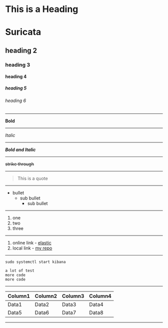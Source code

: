 # This is a Heading
# Suricata
## heading 2
### heading 3
#### heading 4
##### heading 5
###### heading 6

---

**Bold**

---
*Italic*

---
***Bold and Italic***

---
~~strike through~~

---

> This is a quote

---

- bullet
    - sub bullet
        - sub bullet


---

1. one
1. two
1. three

---
1. online link - [elastic](https://elastic.co)
2. local link - [my repo](../NSM-Engineer-Hawaii/README.md)

---

`sudo systemctl start kibana`

```
a lot of test
more code
more code
```

---
|Column1|Column2|Column3|Column4
| --- | --- | --- | --- |
|Data1 | Data2 | Data3 | Data4
|Data5 | Data6 | Data7 | Data8 |

---



